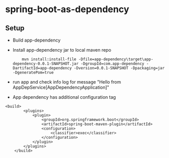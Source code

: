 # spring-boot-as-dependency

## Setup

- Build app-dependency      
- Install app-dependency jar to local maven repo
    ```
        mvn install:install-file -Dfile=app-dependency\target\app-dependency-0.0.1-SNAPSHOT.jar -DgroupId=com.app-dependency -DartifactId=app-dependency -Dversion=0.0.1-SNAPSHOT -Dpackaging=jar -DgeneratePom=true
    ```
- run app and check info log for message "Hello from AppDepService[AppDependencyApplication]"


- App dependency has additional configuration tag

```
<build>
		<plugins>
			<plugin>
				<groupId>org.springframework.boot</groupId>
				<artifactId>spring-boot-maven-plugin</artifactId>
				<configuration>
					<classifier>exec</classifier>
				</configuration>
			</plugin>
		</plugins>
	</build>
```